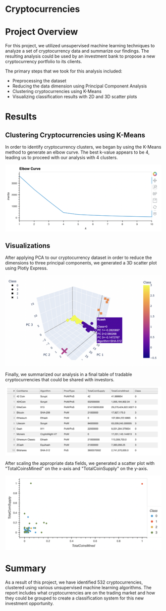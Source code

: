 # Cryptocurrencies

# Project Overview

For this project, we utilized unsupervised machine learning techniques to analyze a set of cryptocurrency data and summarize our findings. The resulting analysis could be used by an investment bank to propose a new cryptocurrency portfolio to its clients.

The primary steps that we took for this analysis included:

- Preprocessing the dataset
- Reducing the data dimension using Principal Component Analysis
- Clustering cryptocurrencies using K-Means
- Visualizing classification results with 2D and 3D scatter plots

# Results

## Clustering Cryptocurrencies using K-Means

In order to identify cryptocurrency clusters, we began by using the K-Means method to generate an elbow curve. The best k-value appears to be 4, leading us to proceed with our analysis with 4 clusters. 

![elbow](https://github.com/brianbutler08/Cryptocurrencies/blob/main/Visualizations/elbow.png)

## Visualizations

After applying PCA to our cryptocurrency dataset in order to reduce the dimensions to three principal components, we generated a 3D scatter plot using Plotly Express.

![3D](https://github.com/brianbutler08/Cryptocurrencies/blob/main/Visualizations/3D.png)

Finally, we summarized our analysis in a final table of tradable cryptocurrencies that could be shared with investors. 

![table](https://github.com/brianbutler08/Cryptocurrencies/blob/main/Visualizations/table.png)

After scaling the appropriate data fields, we generated a scatter plot with "TotalCoinsMined" on the x-axis and "TotalCoinSupply" on the y-axis.

![scatter](https://github.com/brianbutler08/Cryptocurrencies/blob/main/Visualizations/Screen%20Shot%202022-10-12%20at%209.29.51%20PM.png)

# Summary

As a result of this project, we have identified 532 cryptocurrencies, clustered using various unsupervised machine learning algorithms. The report includes what cryptocurrencies are on the trading market and how they could be grouped to create a classification system for this new investment opportunity.


